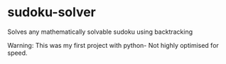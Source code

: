 # sudoku-solver
Solves any mathematically solvable sudoku using backtracking

Warning: This was my first project with python- Not highly optimised for speed.
